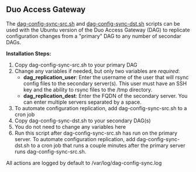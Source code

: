 ## Duo Access Gateway
The [dag-config-sync-src.sh](dag-config-sync-src.sh) and [dag-config-sync-dst.sh](dag-config-sync-dst.sh) scripts can be used with the Ubuntu version of the Duo Access Gateway (DAG) to replicate configuration changes from a "primary" DAG to any number of secondar DAGs.

**Installation Steps:**
1. Copy dag-config-sync-src.sh to your primary DAG
2. Change any variables if needed, but only two variables are *required*:
   * **dag_replication_user**: Enter the username of the user that will rsync config files to the secondary server(s). This user must have an SSH key and the ability to rsync files to the /tmp directory.
   * **dag_replication_dest**: Enter the FQDN of the secondary server. You can enter multiple servers separated by a space.
3. To automate configuration replication, add dag-config-sync-src.sh to a cron job
4. Copy dag-config-sync-dst.sh to your secondary DAG(s)
5. You do not need to change any variables here
6. Run this script after dag-config-sync-src.sh has run on the primary server. To automate configuration replication, add dag-config-sync-dst.sh to a cron job that runs a couple minutes after the primary server runs dag-config-sync-src.sh.

All actions are logged by default to /var/log/dag-config-sync.log
